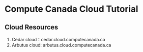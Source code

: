 # Compute Canada Cloud Tutorial

## Cloud Resources

1. Cedar cloud：cedar.cloud.computecanada.ca
2. Arbutus cloud: arbutus.cloud.computecanada.ca
